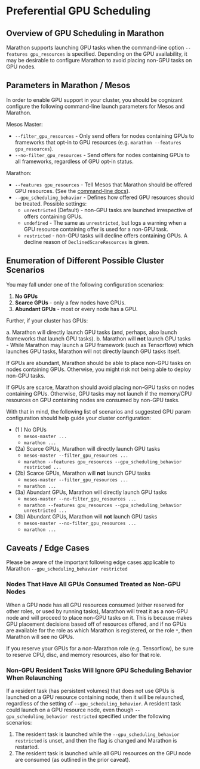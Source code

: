 # Preferential GPU Scheduling


## Overview of GPU Scheduling in Marathon

Marathon supports launching GPU tasks when the command-line option `--features gpu_resources` is specified. Depending on the GPU availability, it may be desirable to configure Marathon to avoid placing non-GPU tasks on GPU nodes.


## Parameters in Marathon / Mesos

In order to enable GPU support in your cluster, you should be cognizant configure the following command-line launch parameters for Mesos and Marathon.

Mesos Master:

- `--filter_gpu_resources` - Only send offers for nodes containing GPUs to frameworks that opt-in to GPU resources (e.g. `marathon --features gpu_resources`).
- `--no-filter_gpu_resources` - Send offers for nodes containing GPUs to all frameworks, regardless of GPU opt-in status.

Marathon:

- `--features gpu_resources` - Tell Mesos that Marathon should be offered GPU resources. (See the [command-line docs](./command-line-flags.html)).
- `--gpu_scheduling_behavior` - Defines how offered GPU resources should be treated. Possible settings:
    - `unrestricted` (Default) - non-GPU tasks are launched irrespective of offers containing GPUs.
    - `undefined` - The same as `unrestricted`, but logs a warning when a GPU resource containing offer is used for a non-GPU task.
    - `restricted` - non-GPU tasks will decline offers containing GPUs. A decline reason of `DeclinedScareResources` is given.

## Enumeration of Different Possible Cluster Scenarios

You may fall under one of the following configuration scenarios:

1. **No GPUs**
2. **Scarce GPUs** - only a few nodes have GPUs.
3. **Abundant GPUs** - most or every node has a GPU.

Further, if your cluster has GPUs:

a. Marathon will directly launch GPU tasks (and, perhaps, also launch frameworks that launch GPU tasks).
b. Marathon will **not** launch GPU tasks - While Marathon may launch a GPU framework (such as Tensorflow) which launches GPU tasks, Marathon will not directly launch GPU tasks itself.

If GPUs are abundant, Marathon should be able to place non-GPU tasks on nodes containing GPUs. Otherwise, you might risk not being able to deploy non-GPU tasks.

If GPUs are scarce, Marathon should avoid placing non-GPU tasks on nodes containing GPUs. Otherwise, GPU tasks may not launch if the memory/CPU resources on GPU containing nodes are consumed by non-GPU tasks.

With that in mind, the following list of scenarios and suggested GPU param configuration should help guide your cluster configuration:

- (1 ) No GPUs
    - `mesos-master ...`
    - `marathon ...`
- (2a) Scarce GPUs, Marathon will directly launch GPU tasks
    - `mesos-master --filter_gpu_resources ...`
    - `marathon --features gpu_resources --gpu_scheduling_behavior restricted ...`
- (2b) Scarce GPUs, Marathon will **not** launch GPU tasks
    - `mesos-master --filter_gpu_resources ...`
    - `marathon ...`
- (3a) Abundant GPUs, Marathon will directly launch GPU tasks
    - `mesos-master --no-filter_gpu_resources ...`
    - `marathon --features gpu_resources --gpu_scheduling_behavior unrestricted ...`
- (3b) Abundant GPUs, Marathon will **not** launch GPU tasks
    - `mesos-master --no-filter_gpu_resources ...`
    - `marathon ...`

## Caveats / Edge Cases

Please be aware of the important following edge cases applicable to Marathon `--gpu_scheduling_behavior restricted`

### Nodes That Have All GPUs Consumed Treated as Non-GPU Nodes

When a GPU node has all GPU resources consumed (either reserved for other roles, or used by running tasks), Marathon will treat it as a non-GPU node and will proceed to place non-GPU tasks on it. This is because makes GPU placement decisions based off of resources offered, and if no GPUs are available for the role as which Marathon is registered, or the role `*`, then Marathon will see no GPUs.

If you reserve your GPUs for a non-Marathon role (e.g. Tensorflow), be sure to reserve CPU, disc, and memory resources, also for that role.

### Non-GPU Resident Tasks Will Ignore GPU Scheduling Behavior When Relaunching

If a resident task (has persistent volumes) that does not use GPUs is launched on a GPU resource containing node, then it will be relaunched, regardless of the setting of `--gpu_scheduling_behavior`. A resident task could launch on a GPU resource node, even though `--gpu_scheduling_behavior restricted` specified under the following scenarios:

1. The resident task is launched while the `--gpu_scheduling_behavior restricted` is unset, and then the flag is changed and Marathon is restarted.
2. The resident task is launched while all GPU resources on the GPU node are consumed (as outlined in the prior caveat).
